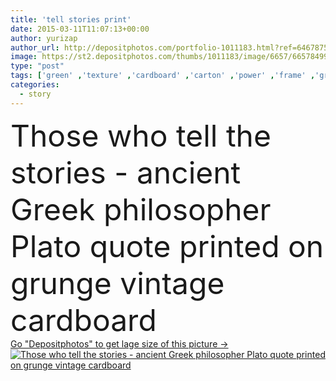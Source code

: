 ```yaml
---
title: 'tell stories print'
date: 2015-03-11T11:07:13+00:00
author: yurizap
author_url: http://depositphotos.com/portfolio-1011183.html?ref=64678756
image: https://st2.depositphotos.com/thumbs/1011183/image/6657/66578499/api_thumb_450.jpg?forcejpeg=true
type: "post"
tags: ['green' ,'texture' ,'cardboard' ,'carton' ,'power' ,'frame' ,'grunge' ,'old' ,'vintage' ,'imagination' ,'think' ,'Wisdom' ,'education' ,'world' ,'weathered' ,'scratch' ,'famous' ,'ancient' ,'motivation' ,'goal' ,'greek' ,'control' ,'mind' ,'story' ,'tell' ,'of' ,'quote' ,'rule' ,'philosophy' ,'society' ,'yellowish' ,'Plato' ,'citation' ,'tell stories print' ]
categories: 
  - story
---
```

<div aling="center">
            <font size="60"> Those who tell the stories - ancient Greek philosopher Plato quote printed on grunge vintage cardboard</font>   
</div>
<div>
    <a href='https://depositphotos.com/66578499/stock-photo-tell-stories-print.html?ref=64678756' target=_blank > Go "Depositphotos" to get lage size of this picture ->
        <img href='https://depositphotos.com/66578499/stock-photo-tell-stories-print.html?ref=64678756' src='https://st2.depositphotos.com/1011183/6657/i/950/depositphotos_66578499-stock-photo-tell-stories-print.jpg?forcejpeg=true' alt='Those who tell the stories - ancient Greek philosopher Plato quote printed on grunge vintage cardboard' >
    </a>
</div>
